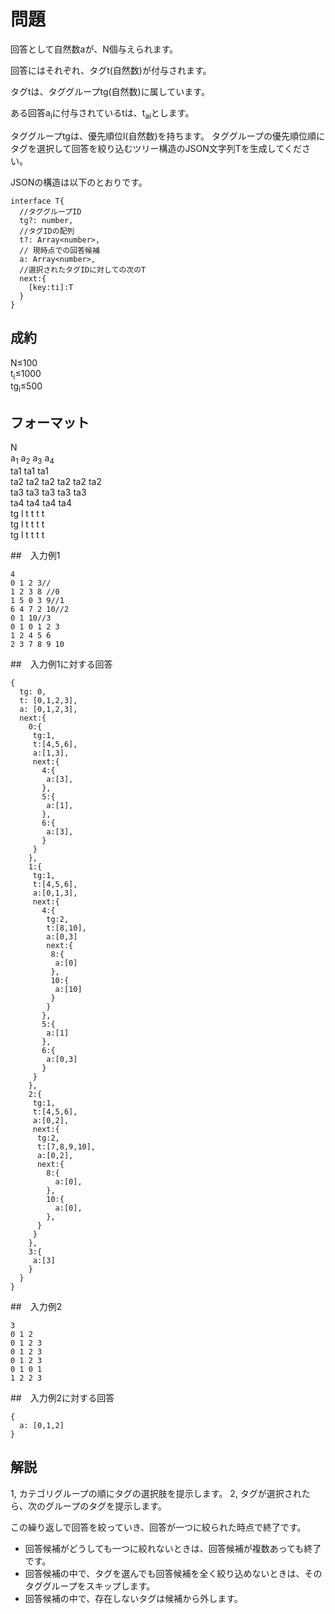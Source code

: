 # 問題

回答として自然数aが、N個与えられます。

回答にはそれぞれ、タグt(自然数)が付与されます。

タグtは、タググループtg(自然数)に属しています。

ある回答a<sub>i</sub>に付与されているtは、t<sub>ai</sub>とします。

タググループtgは、優先順位l(自然数)を持ちます。
タググループの優先順位順にタグを選択して回答を絞り込むツリー構造のJSON文字列Tを生成してください。

JSONの構造は以下のとおりです。
```
interface T{
  //タググループID
  tg?: number,
  //タグIDの配列
  t?: Array<number>,
  // 現時点での回答候補
  a: Array<number>,
  //選択されたタグIDに対しての次のT
  next:{
    [key:ti]:T
  }
}
```
## 成約


N≤100   
t<sub>i</sub>≤1000  
tg<sub>i</sub>≤500

## フォーマット


N  
a<sub>1</sub> a<sub>2</sub> a<sub>3</sub> a<sub>4</sub>  
ta1 ta1 ta1  
ta2 ta2 ta2 ta2 ta2 ta2  
ta3 ta3 ta3 ta3 ta3  
ta4 ta4 ta4 ta4  
tg l t t t t  
tg l t t t t  
tg l t t t t  

##　入力例1
```
4
0 1 2 3//
1 2 3 8 //0
1 5 0 3 9//1
6 4 7 2 10//2
0 1 10//3
0 1 0 1 2 3
1 2 4 5 6
2 3 7 8 9 10
```

##　入力例1に対する回答
```
{
  tg: 0,
  t: [0,1,2,3],
  a: [0,1,2,3],
  next:{
    0:{
     tg:1,
     t:[4,5,6],
     a:[1,3],
     next:{
       4:{
        a:[3],
       },
       5:{
        a:[1],
       },
       6:{
        a:[3],
       }
     }
    },
    1:{
     tg:1,
     t:[4,5,6],
     a:[0,1,3],
     next:{
       4:{
        tg:2,
        t:[8,10],
        a:[0,3]
        next:{
         8:{
          a:[0]
         },
         10:{
          a:[10]
         }
        }
       },
       5:{
        a:[1]
       },
       6:{
        a:[0,3]
       }
     }
    },
    2:{
     tg:1,
     t:[4,5,6],
     a:[0,2],
     next:{
      tg:2,
      t:[7,8,9,10],
      a:[0,2],
      next:{
        8:{
          a:[0],
        },
        10:{
          a:[0],
        },
      }
     }
    },
    3:{
     a:[3]
    }
  }
}
```

##　入力例2
```
3
0 1 2 
0 1 2 3
0 1 2 3
0 1 2 3
0 1 0 1
1 2 2 3
```

##　入力例2に対する回答
```
{
  a: [0,1,2]
}

```
## 解説

1, カテゴリグループの順にタグの選択肢を提示します。
2, タグが選択されたら、次のグループのタグを提示します。

この繰り返しで回答を絞っていき、回答が一つに絞られた時点で終了です。

- 回答候補がどうしても一つに絞れないときは、回答候補が複数あっても終了です。
- 回答候補の中で、タグを選んでも回答候補を全く絞り込めないときは、そのタググループをスキップします。
- 回答候補の中で、存在しないタグは候補から外します。

